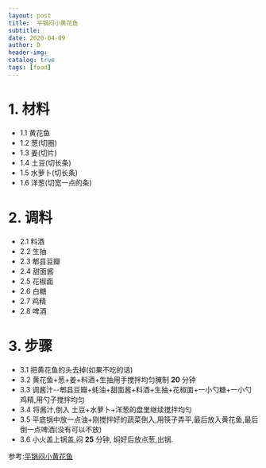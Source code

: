 ```yaml
--- 
layout: post
title:  平锅闷小黄花鱼
subtitle:
date: 2020-04-09
author: D
header-img:
catalog: true
tags: [food]
---
```


# 1. 材料
- 1.1 黄花鱼 
- 1.2 葱(切圈)
- 1.3 姜(切片)
- 1.4 土豆(切长条)
- 1.5 水萝卜(切长条)
- 1.6 洋葱(切宽一点的条)

# 2. 调料
- 2.1 料酒 
- 2.2 生抽 
- 2.3 郫县豆瓣
- 2.4 甜面酱 
- 2.5 花椒面
- 2.6 白糖
- 2.7 鸡精 
- 2.8 啤酒

# 3. 步骤
- 3.1 把黄花鱼的头去掉(如果不吃的话)
- 3.2 黄花鱼+葱+姜+料酒+生抽用手搅拌均匀腌制 **20** 分钟
- 3.3 调酱汁--郫县豆瓣+蚝油+甜面酱+料酒+生抽+花椒面+一小勺糖+一小勺鸡精,用勺子搅拌均匀
- 3.4 将酱汁,倒入 土豆+水萝卜+洋葱的盘里继续搅拌均匀
- 3.5 平底锅中放一点油+刚搅拌好的蔬菜倒入,用筷子弄平,最后放入黄花鱼,最后倒一点啤酒(没有可以不放)
- 3.6 小火盖上锅盖,闷 **25** 分钟, 焖好后放点葱,出锅.

参考:[平锅闷小黄花鱼](https://weibo.com/tv/v/Iz3F0oitJ?fid=1034:4482779614740509)
